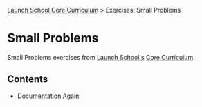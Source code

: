 [Launch School Core Curriculum][readme] >
Exercises: Small Problems

# Small Problems

Small Problems exercises from [Launch School's][launch-school] [Core Curriculum][core-curriculum].

## Contents

- [Documentation Again][documentation-again]

[documentation-again]: documentation-again.md
[readme]: /README.md
[core-curriculum]: https://launchschool.com/courses
[launch-school]: https://launchschool.com
